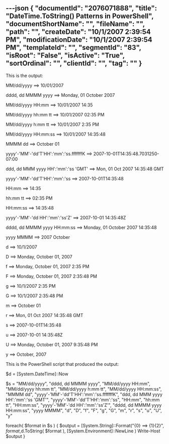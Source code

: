 ---json
{
  "documentId": "2076071888",
  "title": "DateTime.ToString() Patterns in PowerShell",
  "documentShortName": "",
  "fileName": "",
  "path": "",
  "createDate": "10/1/2007 2:39:54 PM",
  "modificationDate": "10/1/2007 2:39:54 PM",
  "templateId": "",
  "segmentId": "83",
  "isRoot": "False",
  "isActive": "True",
  "sortOrdinal": "",
  "clientId": "",
  "tag": ""
}
---

This is the output:

MM/dd/yyyy ==&gt; 10/01/2007

dddd, dd MMMM yyyy ==&gt; Monday, 01 October 2007

MM/dd/yyyy HH:mm ==&gt; 10/01/2007 14:35

MM/dd/yyyy hh:mm tt ==&gt; 10/01/2007 02:35 PM

MM/dd/yyyy h:mm tt ==&gt; 10/01/2007 2:35 PM

MM/dd/yyyy HH:mm:ss ==&gt; 10/01/2007 14:35:48

MMMM dd ==&gt; October 01

yyyy'-'MM'-'dd'T'HH':'mm':'ss.fffffffK ==&gt; 2007-10-01T14:35:48.7031250-07:00

ddd, dd MMM yyyy HH':'mm':'ss 'GMT' ==&gt; Mon, 01 Oct 2007 14:35:48 GMT

yyyy'-'MM'-'dd'T'HH':'mm':'ss ==&gt; 2007-10-01T14:35:48

HH:mm ==&gt; 14:35

hh:mm tt ==&gt; 02:35 PM

HH:mm:ss ==&gt; 14:35:48

yyyy'-'MM'-'dd HH':'mm':'ss'Z' ==&gt; 2007-10-01 14:35:48Z

dddd, dd MMMM yyyy HH:mm:ss ==&gt; Monday, 01 October 2007 14:35:48

yyyy MMMM ==&gt; 2007 October

d ==&gt; 10/1/2007

D ==&gt; Monday, October 01, 2007

f ==&gt; Monday, October 01, 2007 2:35 PM

F ==&gt; Monday, October 01, 2007 2:35:48 PM

g ==&gt; 10/1/2007 2:35 PM

G ==&gt; 10/1/2007 2:35:48 PM

m ==&gt; October 01

r ==&gt; Mon, 01 Oct 2007 14:35:48 GMT

s ==&gt; 2007-10-01T14:35:48

u ==&gt; 2007-10-01 14:35:48Z

U ==&gt; Monday, October 01, 2007 9:35:48 PM

y ==&gt; October, 2007



This is the PowerShell script that produced the output:

$d = [System.DateTime]::Now

$s = 
    &quot;MM/dd/yyyy&quot;,
    &quot;dddd, dd MMMM yyyy&quot;,
    &quot;MM/dd/yyyy HH:mm&quot;,
    &quot;MM/dd/yyyy hh:mm tt&quot;,
    &quot;MM/dd/yyyy h:mm tt&quot;,
    &quot;MM/dd/yyyy HH:mm:ss&quot;,
    &quot;MMMM dd&quot;,
    &quot;yyyy'-'MM'-'dd'T'HH':'mm':'ss.fffffffK&quot;,
    &quot;ddd, dd MMM yyyy HH':'mm':'ss 'GMT'&quot;,
    &quot;yyyy'-'MM'-'dd'T'HH':'mm':'ss&quot;,
    &quot;HH:mm&quot;,
    &quot;hh:mm tt&quot;,
    &quot;HH:mm:ss&quot;,
    &quot;yyyy'-'MM'-'dd HH':'mm':'ss'Z'&quot;,
    &quot;dddd, dd MMMM yyyy HH:mm:ss&quot;,
    &quot;yyyy MMMM&quot;,
    &quot;d&quot;,
    &quot;D&quot;,
    &quot;f&quot;,
    &quot;F&quot;,
    &quot;g&quot;,
    &quot;G&quot;,
    &quot;m&quot;,
    &quot;r&quot;,
    &quot;s&quot;,
    &quot;u&quot;,
    &quot;U&quot;,
    &quot;y&quot;

foreach( $format in $s )
{
    $output = [System.String]::Format(&quot;{0} ==&gt; {1}{2}&quot;,
        $format,$d.ToString( $format ), [System.Environment]::NewLine )
    Write-Host $output
}
